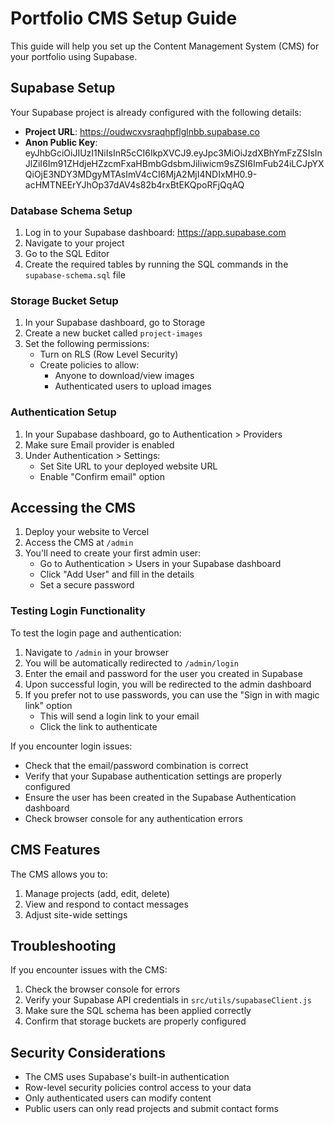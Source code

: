 # Portfolio CMS Setup Guide

This guide will help you set up the Content Management System (CMS) for your portfolio using Supabase.

## Supabase Setup

Your Supabase project is already configured with the following details:

- **Project URL**: https://oudwcxvsraqhpflglnbb.supabase.co
- **Anon Public Key**: eyJhbGciOiJIUzI1NiIsInR5cCI6IkpXVCJ9.eyJpc3MiOiJzdXBhYmFzZSIsInJlZiI6Im91ZHdjeHZzcmFxaHBmbGdsbmJiIiwicm9sZSI6ImFub24iLCJpYXQiOjE3NDY3MDgyMTAsImV4cCI6MjA2MjI4NDIxMH0.9-acHMTNEErYJhOp37dAV4s82b4rxBtEKQpoRFjQqAQ

### Database Schema Setup

1. Log in to your Supabase dashboard: https://app.supabase.com
2. Navigate to your project
3. Go to the SQL Editor
4. Create the required tables by running the SQL commands in the `supabase-schema.sql` file

### Storage Bucket Setup

1. In your Supabase dashboard, go to Storage
2. Create a new bucket called `project-images`
3. Set the following permissions:
   - Turn on RLS (Row Level Security)
   - Create policies to allow:
     - Anyone to download/view images
     - Authenticated users to upload images

### Authentication Setup

1. In your Supabase dashboard, go to Authentication > Providers
2. Make sure Email provider is enabled
3. Under Authentication > Settings:
   - Set Site URL to your deployed website URL
   - Enable "Confirm email" option

## Accessing the CMS

1. Deploy your website to Vercel
2. Access the CMS at `/admin`
3. You'll need to create your first admin user:
   - Go to Authentication > Users in your Supabase dashboard
   - Click "Add User" and fill in the details
   - Set a secure password

### Testing Login Functionality

To test the login page and authentication:

1. Navigate to `/admin` in your browser
2. You will be automatically redirected to `/admin/login`
3. Enter the email and password for the user you created in Supabase
4. Upon successful login, you will be redirected to the admin dashboard
5. If you prefer not to use passwords, you can use the "Sign in with magic link" option
   - This will send a login link to your email
   - Click the link to authenticate

If you encounter login issues:
- Check that the email/password combination is correct
- Verify that your Supabase authentication settings are properly configured
- Ensure the user has been created in the Supabase Authentication dashboard
- Check browser console for any authentication errors

## CMS Features

The CMS allows you to:

1. Manage projects (add, edit, delete)
2. View and respond to contact messages
3. Adjust site-wide settings

## Troubleshooting

If you encounter issues with the CMS:

1. Check the browser console for errors
2. Verify your Supabase API credentials in `src/utils/supabaseClient.js`
3. Make sure the SQL schema has been applied correctly
4. Confirm that storage buckets are properly configured

## Security Considerations

- The CMS uses Supabase's built-in authentication
- Row-level security policies control access to your data
- Only authenticated users can modify content
- Public users can only read projects and submit contact forms 